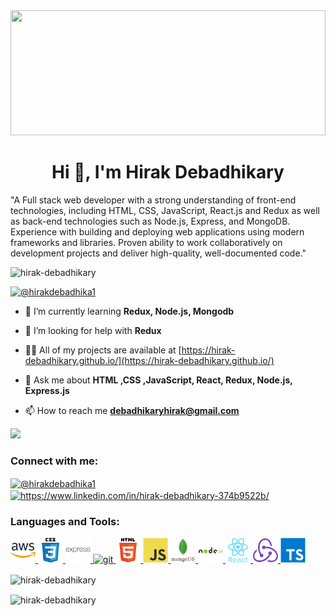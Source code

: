  <img margin="auto" width="100%" height="200px" src="[https://synergytopimages.s3.ap-south-1.amazonaws.com/wp-content/uploads/2021/07/06034502/MERN-1-1.png](https://wallpapercave.com/wp/wp8903914.jpg)"/>
 

 <h1 align="center">Hi 👋, I'm Hirak Debadhikary</h1>
 
  <p>"A Full stack web developer with a strong understanding of front-end technologies, including HTML, CSS, JavaScript, React.js and Redux as well as back-end technologies such as Node.js, Express, and MongoDB. Experience with building and deploying web applications using modern frameworks and libraries. Proven ability to work collaboratively on development projects and deliver high-quality, well-documented code."</p>
  
  
<p align="left"> <img src="https://komarev.com/ghpvc/?username=hirak-debadhikary&label=Profile%20views&color=0e75b6&style=flat" alt="hirak-debadhikary" /> </p>
<p align="left"> <a href="https://twitter.com/@hirakdebadhika1" target="blank"><img src="https://img.shields.io/twitter/follow/@hirakdebadhika1?logo=twitter&style=for-the-badge" alt="@hirakdebadhika1" /></a> </p>



- 🌱 I’m currently learning **Redux, Node.js, Mongodb**

- 🤝 I’m looking for help with **Redux**

- 👨‍💻 All of my projects are available at [https://hirak-debadhikary.github.io/](https://hirak-debadhikary.github.io/)

- 💬 Ask me about **HTML ,CSS ,JavaScript, React, Redux, Node.js, Express.js**

- 📫 How to reach me **debadhikaryhirak@gmail.com**

<img margin="left" width="400" src="https://camo.githubusercontent.com/40165a147c3dcea0fa1db780bb533fc5f98546ccfb9d5d05ddb2f429277f5348/68747470733a2f2f616e616c7974696373696e6469616d61672e636f6d2f77702d636f6e74656e742f75706c6f6164732f323031382f31322f646576656c6f7065722d6472696262626c652e676966"/>


<h3 align="left">Connect with me:</h3>
<p align="left">
<a href="https://twitter.com/HirakDebadhika1" target="blank"><img align="center" src="https://raw.githubusercontent.com/rahuldkjain/github-profile-readme-generator/master/src/images/icons/Social/twitter.svg" alt="@hirakdebadhika1" height="30" width="40" /></a>
<a href="https://www.linkedin.com/in/hirak-debadhikary-374b9522b/" target="blank"><img align="center" src="https://raw.githubusercontent.com/rahuldkjain/github-profile-readme-generator/master/src/images/icons/Social/linked-in-alt.svg" alt="https://www.linkedin.com/in/hirak-debadhikary-374b9522b/" height="30" width="40" /></a>
</p>

<h3 align="left">Languages and Tools:</h3>
<p align="left"> <a href="https://aws.amazon.com" target="_blank" rel="noreferrer"> <img src="https://raw.githubusercontent.com/devicons/devicon/master/icons/amazonwebservices/amazonwebservices-original-wordmark.svg" alt="aws" width="40" height="40"/> </a> <a href="https://www.w3schools.com/css/" target="_blank" rel="noreferrer"> <img src="https://raw.githubusercontent.com/devicons/devicon/master/icons/css3/css3-original-wordmark.svg" alt="css3" width="40" height="40"/> </a> <a href="https://expressjs.com" target="_blank" rel="noreferrer"> <img src="https://raw.githubusercontent.com/devicons/devicon/master/icons/express/express-original-wordmark.svg" alt="express" width="40" height="40"/> </a> <a href="https://git-scm.com/" target="_blank" rel="noreferrer"> <img src="https://www.vectorlogo.zone/logos/git-scm/git-scm-icon.svg" alt="git" width="40" height="40"/> </a> <a href="https://www.w3.org/html/" target="_blank" rel="noreferrer"> <img src="https://raw.githubusercontent.com/devicons/devicon/master/icons/html5/html5-original-wordmark.svg" alt="html5" width="40" height="40"/> </a> <a href="https://developer.mozilla.org/en-US/docs/Web/JavaScript" target="_blank" rel="noreferrer"> <img src="https://raw.githubusercontent.com/devicons/devicon/master/icons/javascript/javascript-original.svg" alt="javascript" width="40" height="40"/> </a> <a href="https://www.mongodb.com/" target="_blank" rel="noreferrer"> <img src="https://raw.githubusercontent.com/devicons/devicon/master/icons/mongodb/mongodb-original-wordmark.svg" alt="mongodb" width="40" height="40"/> </a> <a href="https://nodejs.org" target="_blank" rel="noreferrer"> <img src="https://raw.githubusercontent.com/devicons/devicon/master/icons/nodejs/nodejs-original-wordmark.svg" alt="nodejs" width="40" height="40"/> </a> <a href="https://reactjs.org/" target="_blank" rel="noreferrer"> <img src="https://raw.githubusercontent.com/devicons/devicon/master/icons/react/react-original-wordmark.svg" alt="react" width="40" height="40"/> </a> <a href="https://redux.js.org" target="_blank" rel="noreferrer"> <img src="https://raw.githubusercontent.com/devicons/devicon/master/icons/redux/redux-original.svg" alt="redux" width="40" height="40"/> </a> <a href="https://www.typescriptlang.org/" target="_blank" rel="noreferrer"> <img src="https://raw.githubusercontent.com/devicons/devicon/master/icons/typescript/typescript-original.svg" alt="typescript" width="40" height="40"/> </a> </p>


<p><img align="center" src="https://github-readme-stats.vercel.app/api/top-langs?username=hirak-debadhikary&show_icons=true&locale=en&layout=compact" alt="hirak-debadhikary" /></p>

<p><img align="center" src="https://github-readme-streak-stats.herokuapp.com/?user=hirak-debadhikary&" alt="hirak-debadhikary" /></p>
